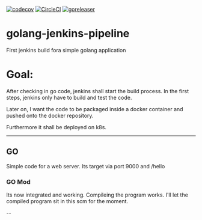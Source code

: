 [![codecov](https://codecov.io/gh/PatrickLaabs/golang-jenkins-pipeline/branch/main/graph/badge.svg?token=KGX5YZ2WTI)](https://codecov.io/gh/PatrickLaabs/golang-jenkins-pipeline)
[![CircleCI](https://circleci.com/gh/PatrickLaabs/golang-jenkins-pipeline.svg?style=svg)](<LINK>)
[![goreleaser](https://github.com/PatrickLaabs/golang-jenkins-pipeline/actions/workflows/goreleaser.yml/badge.svg?branch=main)](https://github.com/PatrickLaabs/golang-jenkins-pipeline/actions/workflows/goreleaser.yml)

# golang-jenkins-pipeline
First jenkins build fora simple golang application

# Goal:
After checking in go code, jenkins shall start the build process. 
In the first steps, jenkins only have to build and test the code.

Later on, I want the code to be packaged inside a docker container and 
pushed onto the docker repository.

Furthermore it shall be deployed on k8s.

---

## GO
Simple code for a web server.
Its target via port 9000 and /hello

### GO Mod
Its now integrated and working. Compileing the program works.
I'll let the compiled program sit in this scm for the moment.

--
